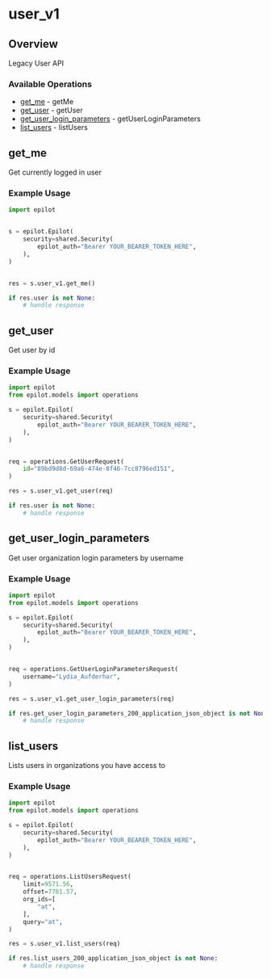 # user_v1

## Overview

Legacy User API

### Available Operations

* [get_me](#get_me) - getMe
* [get_user](#get_user) - getUser
* [get_user_login_parameters](#get_user_login_parameters) - getUserLoginParameters
* [list_users](#list_users) - listUsers

## get_me

Get currently logged in user

### Example Usage

```python
import epilot


s = epilot.Epilot(
    security=shared.Security(
        epilot_auth="Bearer YOUR_BEARER_TOKEN_HERE",
    ),
)


res = s.user_v1.get_me()

if res.user is not None:
    # handle response
```

## get_user

Get user by id

### Example Usage

```python
import epilot
from epilot.models import operations

s = epilot.Epilot(
    security=shared.Security(
        epilot_auth="Bearer YOUR_BEARER_TOKEN_HERE",
    ),
)


req = operations.GetUserRequest(
    id="89bd9d8d-69a6-474e-8f46-7cc8796ed151",
)

res = s.user_v1.get_user(req)

if res.user is not None:
    # handle response
```

## get_user_login_parameters

Get user organization login parameters by username

### Example Usage

```python
import epilot
from epilot.models import operations

s = epilot.Epilot(
    security=shared.Security(
        epilot_auth="Bearer YOUR_BEARER_TOKEN_HERE",
    ),
)


req = operations.GetUserLoginParametersRequest(
    username="Lydia_Aufderhar",
)

res = s.user_v1.get_user_login_parameters(req)

if res.get_user_login_parameters_200_application_json_object is not None:
    # handle response
```

## list_users

Lists users in organizations you have access to

### Example Usage

```python
import epilot
from epilot.models import operations

s = epilot.Epilot(
    security=shared.Security(
        epilot_auth="Bearer YOUR_BEARER_TOKEN_HERE",
    ),
)


req = operations.ListUsersRequest(
    limit=9571.56,
    offset=7781.57,
    org_ids=[
        "at",
    ],
    query="at",
)

res = s.user_v1.list_users(req)

if res.list_users_200_application_json_object is not None:
    # handle response
```
